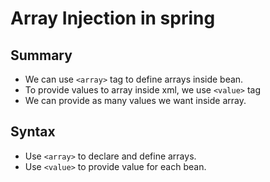 # Array Injection in spring

## Summary
- We can use `<array>` tag to define arrays inside bean.
- To provide values to array inside xml, we use `<value>` tag
- We can provide as many values we want inside array.

## Syntax
- Use `<array>` to declare and define arrays.
- Use `<value>` to provide value for each bean.